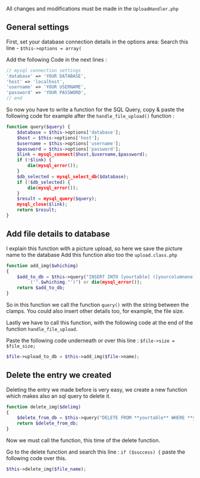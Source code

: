 All changes and modifications must be made ​​in the `UploadHandler.php`

## General settings

First, set your database connection details in the options area: Search this line - `$this->options = array(`

Add the following Code in the next lines :

```php
// mysql connection settings  
'database' => 'YOUR DATABASE',  
'host' => 'localhost',  
'username' => 'YOUR USERNAME',  
'password' => 'YOUR PASSWORD',  
// end
```

So now you have to write a function for the SQL Query, copy & paste the following code for example after the `handle_file_upload()` function :

```php
function query($query) {  
	$database = $this->options['database'];  
	$host = $this->options['host'];  
	$username = $this->options['username'];  
	$password = $this->options['password'];  
	$link = mysql_connect($host,$username,$password);  
	if (!$link) {  
		die(mysql_error());  
	}
	$db_selected = mysql_select_db($database);  
	if (!$db_selected) {  
		die(mysql_error());  
	}  
	$result = mysql_query($query);  
	mysql_close($link);  
	return $result;  
}  
```

## Add file details to database

I explain this function with a picture upload, so here we save the picture name to the database
Add this function also too the `upload.class.php` 

```php
function add_img($whichimg)  
{  
	$add_to_db = $this->query("INSERT INTO [yourtable] ([yourcolumnone]) VALUES
	     ('".$whichimg."')") or die(mysql_error());  
	return $add_to_db;  
}
```

So in this function we call the function `query()` with the string between the clamps. You could also insert other details too, for example, the file size.

Lastly we have to call this function, with the following code at the end of the function `handle_file_upload`.

Paste the following code underneath or over this line : `$file->size = $file_size;`  

```php
$file->upload_to_db = $this->add_img($file->name);
```

## Delete the entry we created 

Deleting the entry we made before is very easy, we create a new function which makes also an sql query to delete it.  

```php
function delete_img($delimg)  
{  
	$delete_from_db = $this->query("DELETE FROM **yourtable** WHERE **yourcolumnone** = '$delimg'") or die(mysql_error());  
	return $delete_from_db;  
}
```

Now we must call the function, this time of the delete function.  

Go to the delete function and search this line : `if ($success) {` paste the following code over this.  

```php
$this->delete_img($file_name);
```